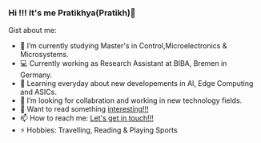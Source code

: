 ### Hi !!! It's me Pratikhya(Pratikh)👋 

Gist about me:

- 🔭 I’m currently studying Master's in Control,Microelectronics & Microsystems.
- 💻 Currently working as Research Assistant at BIBA, Bremen in Germany.
- 🌱 Learning everyday about new developements in AI, Edge Computing and ASICs.
- 👯 I’m looking for collabration and working in new technology fields.
- 📝 Want to read something [interesting!!!](https://pratikhyamanas.medium.com/)
- 📫 How to reach me: [Let's get in touch!!!](https://www.linkedin.com/in/manaspratikh/)
- ⚡ Hobbies: Travelling, Reading & Playing Sports

